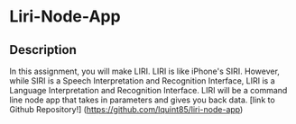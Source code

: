 # Liri-Node-App
## Description
In this assignment, you will make LIRI. LIRI is like iPhone's SIRI. However, while SIRI is a Speech Interpretation and Recognition Interface, LIRI is a Language Interpretation and Recognition Interface. LIRI will be a command line node app that takes in parameters and gives you back data.
[link to Github Repository!]
(https://github.com/lquint85/liri-node-app)
